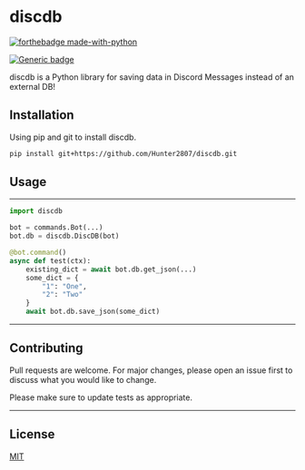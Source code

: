 # discdb
[![forthebadge made-with-python](http://ForTheBadge.com/images/badges/made-with-python.svg)](https://www.python.org/)

[![Generic badge](https://img.shields.io/badge/Python-3.8|3.9|3.10-blue.svg)](https://shields.io/)

discdb is a Python library for saving data in Discord Messages instead of an external DB!

## Installation

Using pip and git to install discdb.

```bash
pip install git+https://github.com/Hunter2807/discdb.git
```

## Usage
---
```python
import discdb

bot = commands.Bot(...)
bot.db = discdb.DiscDB(bot)

@bot.command()
async def test(ctx):
    existing_dict = await bot.db.get_json(...)
    some_dict = {
        "1": "One",
        "2": "Two"
    }
    await bot.db.save_json(some_dict)

```
---
## Contributing
Pull requests are welcome. For major changes, please open an issue first to discuss what you would like to change.

Please make sure to update tests as appropriate.

---
## License
[MIT](https://choosealicense.com/licenses/mit/)
